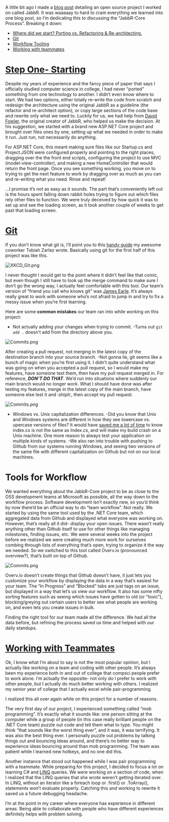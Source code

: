 A little bit ago I made a [blog post](http://ashanhol.github.io/contributing-to-open-source/) detailing an open source project I worked on called JabbR. It was waaaaay to hard to cram everything we learned into one blog post, so I’m dedicating this to discussing the “JabbR-Core Process”.
Breaking it down:

* [Where did we start? Porting vs. Refactoring & Re-architecting.](#step-one-starting)
* [Git](#git)
* [Workflow Tooling](#tools-for-workflow)
* [Working with teammates](#working-with-teammates)

# [Step One- Starting](#step-one-starting)


Despite my years of experience and the fancy piece of paper that says I officially studied computer science in college, I had never “ported” something from one technology to another. I didn’t even know where to start. We had two options, either totally re-write the code from scratch and redesign the architecture using the original JabbR as a guideline (the refactor and re-architect option), or copy large sections of the code base and rewrite only what we need to. Luckily for us, we had help from [David Fowler](https://twitter.com/davidfowl), the original creator of JabbR, who helped us make the decision. At his suggestion, we started with a brand new ASP.NET Core project and brought over files ones by one, setting up what we needed in order to make it run. Just run, not necessarily do anything.

For ASP.NET Core, this meant making sure files like our Startup.cs and Project.JSON were configured properly and pointing to the right places, dragging over the the front end scripts, configuring the project to use MVC (model-view-controller), and making a new HomeController that would return the front page. Once you see something working, you move on to trying to get the next feature to work by dragging over as much as you can and re-writing what you need. Rinse and repeat!

…I promise it’s not as easy as it sounds. The part that’s conveniently left out is the hours spent falling down rabbit holes trying to figure out which files rely other files to function. We were truly deceived by how quick it was to set up and see the loading screen, as it took another couple of weeks to get past that loading screen.

# [Git](#git)

If you don’t know what git is, I’ll point you to this [handy guide](http://www.tobiahz.com/2014/08/intro-git-github-0/) my awesome coworker Tobiah Zarlez wrote.
Basically using git for the first half of this project was like this.

![XKCD_Git.png](http://i2.wp.com/imgs.xkcd.com/comics/git.png?resize=330%2C478)

I never thought I would get to the point where it didn’t feel like that comic, but even though I still have to look up the merge command to make sure I don’t go the wrong way, I actually feel comfortable with this tool. Our team’s version of “friend you call who knows git” was [James Earle](https://twitter.com/ItsJamesIRL). It’s always really great to work with someone who’s not afraid to jump in and try to fix a messy issue when you’re first learning.

Here are some **common mistakes** our team ran into while working on this project:

* Not actually adding your changes when trying to commit.
   -Turns out `git add .` doesn’t add from the directory above you.

![Commits.png](http://i1.wp.com/adinashanholtz.com/wp-content/uploads/2016/12/overvio.jpg?resize=1024%2C593)

After creating a pull request, not merging in the latest copy of the destination branch into your source branch.
-Not gonna lie, git seems like a bunch of magic when you’re first using it. I didn’t quite understand what was going on when you accepted a pull request, so I would make my features, have someone test them, then have my pull request merged in. For reference, _**DON’T DO THAT**_. We’d run into situations where suddenly our main branch would no longer work. What I should have done was after testing my features, merge in the latest copy of the main branch, have someone else test it and :shipit:, then accept my pull request.

![Commits.png](http://i1.wp.com/adinashanholtz.com/wp-content/uploads/2016/12/pr.png?resize=1024%2C571)

* Windows vs. Unix capitalization differences.
    -Did you know that Unix and Windows systems are different in how they see lowercase vs. upercase versions of files? It would have [saved me a lot of time](https://github.com/MachUpskillingFY17/JabbR-Core/pull/305) to know index.cs is not the same as Index.cs, and will make my build crash on a Unix machine. One more reason to always test your application on multiple kinds of systems.
    -We also ran into trouble with pushing to Github from our systems running Windows, and seeing two versions of the same file with different capitalization on Github but not on our local machines.

# Tools for Workflow
We wanted everything about the JabbR-Core project to be as close to the OSS development teams at Microsoft as possible, all the way down to the workflow process. Software development isn’t exactly new, so you’d think by now there’d be an official way to do “team workflow”.
Not really.
We started by using the same tool used by the .NET Core team, which aggregated data from Github and displayed what everyone was working on. However, that’s really all it did- display your open issues. There wasn’t really anything other than Github itself to use for other things like managing milestones, finding issues, etc. We were several weeks into the project before we realized we were creating much more work for ourselves combing through lists of everything that’s open, trying to organize it the way we needed.
So we switched to this tool called Overv.io (pronounced overview?), that’s built on top of Github.

![Commits.png](https://web.archive.org/web/20170704165953im_/http://i1.wp.com/adinashanholtz.com/wp-content/uploads/2016/12/overvio.jpg?resize=1024%2C593)

Overv.io doesn’t create things that Github doesn’t have, it just lets you customize your workflow by displaying the data in a way that’s easiest for your team. The “In Progress” and “Blocked” tabs are just tags on an issue, but displayed in a way that let’s us view our workflow. It also has some nifty sorting features such as seeing which issues have gotten to old (or “toxic”), blocking/greying out certain users to better see what people are working on, and even lets you create issues in bulk.

Finding the right tool for our team made all the difference. We had all the data before, but refining the process saved us time and helped with our daily standups.

# [Working with Teammates](#working-with-teammates)
Ok, I know what I’m about to say is not the most popular opinion, but I actually like working on a team and coding with other people. It’s always been my experience both in and out of college that compsci people prefer to work alone. I’m actually the opposite- not only do I prefer to work with other people, but I actually do much better working with others. I realized my senior year of college that I actually excel while pair-programming.

I realized this all over again while on this project for a number of reasons.

The very first day of our project, I experienced something called “mob programming”. It’s exactly what it sounds like: one person sitting at the computer while a group of people (in this case really brilliant people on the .NET Core team) puzzle out code and tell them what to type. You might think “that sounds like the worst thing ever”, and it was, it was terrifying. It was also the best thing ever. I personally puzzle out problems by talking things out and bouncing ideas around, and there’s no better way to experience ideas bouncing around than mob programming. The team was patient while I learned new hotkeys, and no one did this.

Another instance that stood out happened while I was pair programming with a teammate. While preparing for this project, I decided to focus a lot on learning C# and [LINQ](https://msdn.microsoft.com/en-us/library/bb397906.aspx) queries. We were working on a section of code, when I realized that the LINQ queries that she wrote weren’t getting iterated over. In LINQ, without an iterator like a foreach loop or .first() or .ToArray(), statements won’t evaluate properly. Catching this and working to rewrite it saved us a future debugging headache.

I’m at the point in my career where everyone has experience in different areas. Being able to collaborate with people who have different experiences definitely helps with problem solving.

